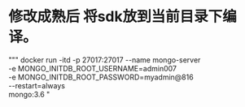 # 修改成熟后 将sdk放到当前目录下编译。


"""
docker run -itd -p 27017:27017 --name mongo-server  \
-e MONGO_INITDB_ROOT_USERNAME=admin007 \
-e MONGO_INITDB_ROOT_PASSWORD=myadmin@816 \
--restart=always \
mongo:3.6
"